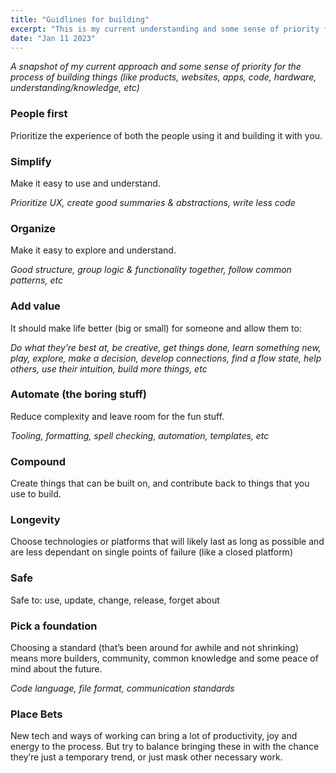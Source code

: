 ```yaml
---
title: "Guidlines for building"
excerpt: "This is my current understanding and some sense of priority for the process of building things. It will probably change or grow over time, so this is a bit of a snapshot for the moment"
date: "Jan 11 2023"
---
```


_A snapshot of my current approach and some sense of priority for the process of building things (like products, websites, apps, code, hardware, understanding/knowledge, etc)_

### People first

Prioritize the experience of both the people using it and building it with you.

### Simplify

Make it easy to use and understand.

_Prioritize UX, create good summaries & abstractions, write less code_

### Organize

Make it easy to explore and understand.

_Good structure, group logic & functionality together, follow common patterns, etc_

### Add value

It should make life better (big or small) for someone and allow them to:

_Do what they’re best at, be creative, get things done, learn something new, play, explore, make a decision, develop connections, find a flow state, help others, use their intuition, build more things, etc_

### Automate (the boring stuff)

Reduce complexity and leave room for the fun stuff.

_Tooling, formatting, spell checking, automation, templates, etc_

### Compound

Create things that can be built on, and contribute back to things that you use to build.

### Longevity

Choose technologies or platforms that will likely last as long as possible and are less dependant on single points of failure (like a closed platform)

### Safe

Safe to: use, update, change, release, forget about

### Pick a foundation

Choosing a standard (that’s been around for awhile and not shrinking) means more builders, community, common knowledge and some peace of mind about the future.

_Code language, file format, communication standards_

### Place Bets

New tech and ways of working can bring a lot of productivity, joy and energy to the process. But try to balance bringing these in with the chance they’re just a temporary trend, or just mask other necessary work.
